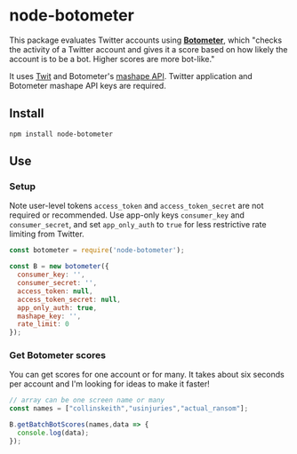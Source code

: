 # node-botometer

This package evaluates Twitter accounts using **[Botometer](https://botometer.iuni.iu.edu/#!/)**, which "checks the activity of a Twitter account and gives it a score based on how likely the account is to be a bot. Higher scores are more bot-like."

It uses [Twit](https://github.com/ttezel/twit) and Botometer's [mashape API](https://market.mashape.com/OSoMe/botometer). Twitter application and Botometer mashape API keys are required.

## Install

`npm install node-botometer`

## Use

### Setup

Note user-level tokens `access_token` and `access_token_secret` are not required or recommended. Use app-only keys `consumer_key` and `consumer_secret`, and set `app_only_auth` to `true` for less restrictive rate limiting from Twitter.

```js
const botometer = require('node-botometer');

const B = new botometer({
  consumer_key: '',
  consumer_secret: '',
  access_token: null,
  access_token_secret: null,
  app_only_auth: true,
  mashape_key: '',
  rate_limit: 0
});
```

### Get Botometer scores

You can get scores for one account or for many. It takes about six seconds per account and I'm looking for ideas to make it faster!

```js
// array can be one screen name or many
const names = ["collinskeith","usinjuries","actual_ransom"];

B.getBatchBotScores(names,data => {
  console.log(data);
});
```
